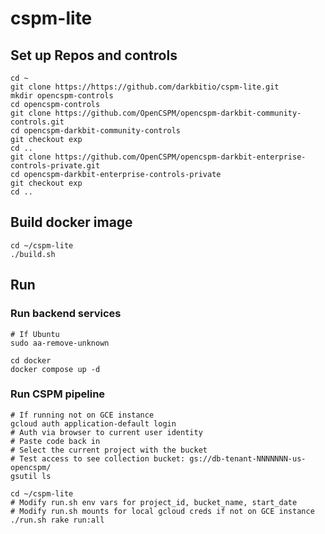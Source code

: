 # cspm-lite

## Set up Repos and controls
```
cd ~
git clone https://https://github.com/darkbitio/cspm-lite.git
mkdir opencspm-controls
cd opencspm-controls
git clone https://github.com/OpenCSPM/opencspm-darkbit-community-controls.git
cd opencspm-darkbit-community-controls
git checkout exp
cd ..
git clone https://github.com/OpenCSPM/opencspm-darkbit-enterprise-controls-private.git
cd opencspm-darkbit-enterprise-controls-private
git checkout exp
cd ..
```

## Build docker image
```
cd ~/cspm-lite
./build.sh
```

## Run

### Run backend services
```
# If Ubuntu
sudo aa-remove-unknown
```
```
cd docker
docker compose up -d
```

### Run CSPM pipeline
```
# If running not on GCE instance
gcloud auth application-default login
# Auth via browser to current user identity
# Paste code back in
# Select the current project with the bucket
# Test access to see collection bucket: gs://db-tenant-NNNNNNN-us-opencspm/
gsutil ls
```
```
cd ~/cspm-lite
# Modify run.sh env vars for project_id, bucket_name, start_date
# Modify run.sh mounts for local gcloud creds if not on GCE instance
./run.sh rake run:all
```
